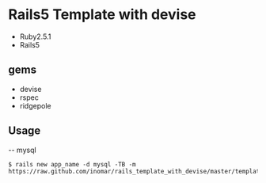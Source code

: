 # Rails5 Template with devise

- Ruby2.5.1
- Rails5

## gems
- devise
- rspec
- ridgepole

## Usage

-- mysql

```
$ rails new app_name -d mysql -TB -m https://raw.github.com/inomar/rails_template_with_devise/master/template.rb
```
